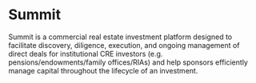 # Summit

Summit is a commercial real estate investment platform designed to facilitate discovery, diligence, execution, and ongoing management of direct deals for institutional CRE investors (e.g. pensions/endowments/family offices/RIAs) and help sponsors efficiently manage capital throughout the lifecycle of an investment.

